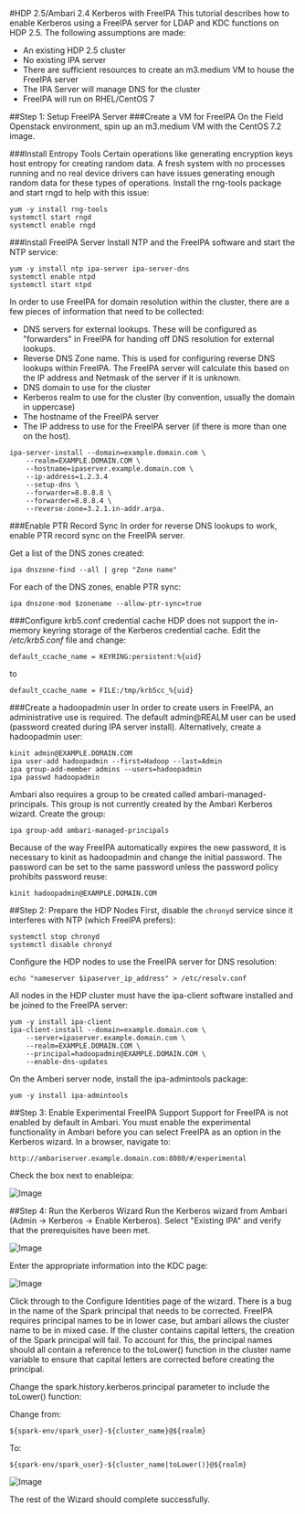 #HDP 2.5/Ambari 2.4 Kerberos with FreeIPA
This tutorial describes how to enable Kerberos using a FreeIPA server for LDAP and KDC functions on HDP 2.5. The following assumptions are made:<br>
- An existing HDP 2.5 cluster
- No existing IPA server
- There are sufficient resources to create an m3.medium VM to house the FreeIPA server
- The IPA Server will manage DNS for the cluster
- FreeIPA will run on RHEL/CentOS 7

##Step 1: Setup FreeIPA Server
###Create a VM for FreeIPA
On the Field Openstack environment, spin up an m3.medium VM with the CentOS 7.2 image. 

###Install Entropy Tools
Certain operations like generating encryption keys host entropy for creating random data. A fresh system with no processes running and no real device drivers can have issues generating enough random data for these types of operations. Install the rng-tools package and start rngd to help with this issue:
```
yum -y install rng-tools
systemctl start rngd
systemctl enable rngd
```

###Install FreeIPA Server
Install NTP and the FreeIPA software and start the NTP service:
```
yum -y install ntp ipa-server ipa-server-dns
systemctl enable ntpd
systemctl start ntpd
```

In order to use FreeIPA for domain resolution within the cluster, there are a few pieces of information that need to be collected:
- DNS servers for external lookups. These will be configured as "forwarders" in FreeIPA for handing off DNS resolution for external lookups.
- Reverse DNS Zone name. This is used for configuring reverse DNS lookups within FreeIPA. The FreeIPA server will calculate this based on the IP address and Netmask of the server if it is unknown.
- DNS domain to use for the cluster
- Kerberos realm to use for the cluster (by convention, usually the domain in uppercase)
- The hostname of the FreeIPA server
- The IP address to use for the FreeIPA server (if there is more than one on the host).

```
ipa-server-install --domain=example.domain.com \
    --realm=EXAMPLE.DOMAIN.COM \
    --hostname=ipaserver.example.domain.com \
    --ip-address=1.2.3.4
    --setup-dns \
    --forwarder=8.8.8.8 \
    --forwarder=8.8.8.4 \
    --reverse-zone=3.2.1.in-addr.arpa.
```

###Enable PTR Record Sync
In order for reverse DNS lookups to work, enable PTR record sync on the FreeIPA server.

Get a list of the DNS zones created:
```
ipa dnszone-find --all | grep "Zone name"
```

For each of the DNS zones, enable PTR sync:
```
ipa dnszone-mod $zonename --allow-ptr-sync=true
```

###Configure krb5.conf credential cache
HDP does not support the in-memory keyring storage of the Kerberos credential cache. Edit the <i>/etc/krb5.conf</i> file and change:
```
default_ccache_name = KEYRING:persistent:%{uid}
```
to
```
default_ccache_name = FILE:/tmp/krb5cc_%{uid}
```

###Create a hadoopadmin user
In order to create users in FreeIPA, an administrative use is required. The default admin@REALM user can be used (password created during IPA server install). Alternatively, create a hadoopadmin user:
```
kinit admin@EXAMPLE.DOMAIN.COM
ipa user-add hadoopadmin --first=Hadoop --last=Admin
ipa group-add-member admins --users=hadoopadmin
ipa passwd hadoopadmin
```
Ambari also requires a group to be created called ambari-managed-principals. This group is not currently created by the Ambari Kerberos wizard. Create the group:
```
ipa group-add ambari-managed-principals
```
Because of the way FreeIPA automatically expires the new password, it is necessary to kinit as hadoopadmin and change the initial password. The password can be set to the same password unless the password policy prohibits password reuse:
```
kinit hadoopadmin@EXAMPLE.DOMAIN.COM
```

##Step 2: Prepare the HDP Nodes
First, disable the `chronyd` service since it interferes with NTP (which FreeIPA prefers):
```
systemctl stop chronyd
systemctl disable chronyd
```

Configure the HDP nodes to use the FreeIPA server for DNS resolution:
```
echo "nameserver $ipaserver_ip_address" > /etc/resolv.conf
```

All nodes in the HDP cluster must have the ipa-client software installed and be joined to the FreeIPA server:
```
yum -y install ipa-client
ipa-client-install --domain=example.domain.com \
    --server=ipaserver.example.domain.com \
    --realm=EXAMPLE.DOMAIN.COM \
    --principal=hadoopadmin@EXAMPLE.DOMAIN.COM \
    --enable-dns-updates
```
On the Amberi server node, install the ipa-admintools package:
```
yum -y install ipa-admintools
```

##Step 3: Enable Experimental FreeIPA Support
Support for FreeIPA is not enabled by default in Ambari. You must enable the experimental functionality in Ambari before you can select FreeIPA as an option in the Kerberos wizard. In a browser, navigate to:
```
http://ambariserver.example.domain.com:8080/#/experimental
```
Check the box next to enableipa:

![Image](images/ambari-exp.png?raw=true)

##Step 4: Run the Kerberos Wizard
Run the Kerberos wizard from Ambari (Admin -> Kerberos -> Enable Kerberos). Select "Existing IPA" and verify that the prerequisites have been met.

![Image](images/ambari-kerb-wizard.png?raw=true)

Enter the appropriate information into the KDC page:

![Image](images/ambari-kdc-props.png?raw=true)

Click through to the Configure Identities page of the wizard. There is a bug in the name of the Spark principal that needs to be corrected. FreeIPA requires principal names to be in lower case, but ambari allows the cluster name to be in mixed case. If the cluster contains capital letters, the creation of the Spark principal will fail. To account for this, the principal names should all contain a reference to the toLower() function in the cluster name variable to ensure that capital letters are corrected before creating the principal.

Change the spark.history.kerberos.principal parameter to include the toLower() function: 

Change from:
```
${spark-env/spark_user}-${cluster_name}@${realm}
```
To:
```
${spark-env/spark_user}-${cluster_name|toLower()}@${realm}
```

![Image](images/ambari-princ-config.png?raw=true)

The rest of the Wizard should complete successfully.
